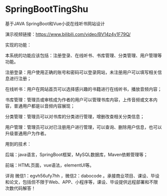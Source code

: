 # SpringBootTingShu
基于JAVA SpringBoot和Vue小说在线听书网站设计

演示视频链接：https://www.bilibili.com/video/BV14z4y1F79Q/

实现的功能：

本系统的功能应该包括：注册登录、在线听书、书库管理、分类管理、用户管理等功能。

注册登录：用户使用正确的账号和密码可以登录网站，未注册用户可以填写相关信息进行注册；

在线听书：用户在网站首页可以选择感兴趣的书籍进行在线听书，播放音频内容；

书库管理：管理员或审核成为作者的用户可以管理书库内容，上传音频或文本内容，普通用户都是以音频内容展现；

分类管理：管理员可以对书库的分类进行管理，增删改查相关分类信息；

用户管理：管理员可以对已注册用户进行管理，可以查询、删除用户信息，也可以升级普通用户为作者。

用到的技术：

后端：java语言，SpringBoot框架，MySQL数据库，Maven依赖管理等；

前端：HTML页面，vue语法，elementUI等。

详询 微信1：egvh56ufy7hh ，微信2：dabocode 。承接商业项目、课设、毕设和论文，包括但不限于Web、APP、小程序等，课设、毕设提供远程部署和不限次数代码解答！
